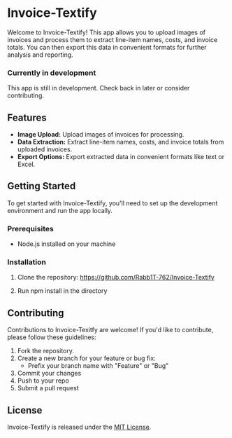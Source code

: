 # Invoice-Textify

Welcome to Invoice-Textify! This app allows you to upload images of invoices and process them to extract line-item names, costs, and invoice totals. You can then export this data in convenient formats for further analysis and reporting.

### Currently in development
This app is still in development. Check back in later or consider contributing. 

## Features

- **Image Upload:** Upload images of invoices for processing.
- **Data Extraction:** Extract line-item names, costs, and invoice totals from uploaded invoices.
- **Export Options:** Export extracted data in convenient formats like text or Excel.

## Getting Started

To get started with Invoice-Textify, you'll need to set up the development environment and run the app locally.

### Prerequisites

- Node.js installed on your machine

### Installation

1. Clone the repository:
https://github.com/Rabb1T-762/Invoice-Textify 

2. Run npm install in the directory

## Contributing

Contributions to Invoice-Texitfy are welcome! If you'd like to contribute, please follow these guidelines:

1. Fork the repository.
2. Create a new branch for your feature or bug fix: 
    - Prefix your branch name with "Feature" or "Bug"
3. Commit your changes
4. Push to your repo
5. Submit a pull request

## License
Invoice-Textify is released under the [MIT License](https://opensource.org/licenses/MIT).
